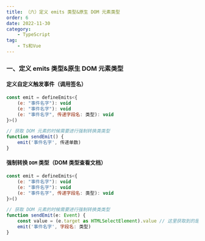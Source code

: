 ```yaml
---
title: （六）定义 emits 类型&原生 DOM 元素类型
order: 6
date: 2022-11-30
category:
    - TypeScript
tag: 
    - Ts和Vue
---
```



### 一、定义 emits 类型&原生 DOM 元素类型

#### 定义自定义触发事件（调用签名）
```js
const emit = defineEmits<{
    (e: "事件名字"): void
    (e: "事件名字"): void
    (e: "事件名字", 传递字段名: 类型): void
}>()

// 获取 DOM 元素的时候需要进行强制转换类类型
function sendEmit() {
    emit('事件名字', 传递单数)
}
```

#### 强制转换 `DOM` 类型（DOM 类型查看文档）
```js
const emit = defineEmits<{
    (e: "事件名字"): void
    (e: "事件名字"): void
    (e: "事件名字", 传递字段名: 类型): void
}>()

// 获取 DOM 元素的时候需要进行强制转换类类型
function sendEmit(e: Event) {
    const value = (e.target as HTMLSelectElement).value // 这里获取到的是 true 或 false
    emit('事件名字', 字段名: 类型)
}
```
